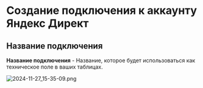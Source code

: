# Создание подключения к аккаунту Яндекс Директ

## Название подключения
**Название подключения** - Название, которое будет использоваться как техническое поле в ваших таблицах. 

![2024-11-27_15-35-09.png](..%2F..%2F..%2F..%2F..%2F..%2FYandexDisk%2F%D1%EA%F0%E8%ED%F8%EE%F2%FB%2F2024-11-27_15-35-09.png)